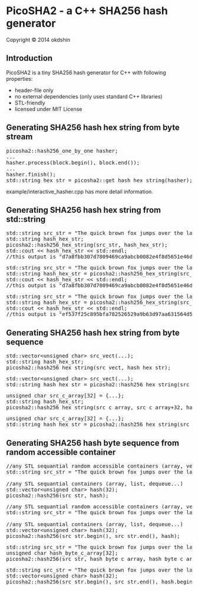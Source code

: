 # PicoSHA2 - a C++ SHA256 hash generator

Copyright &copy; 2014 okdshin

## Introduction

PicoSHA2 is a tiny SHA256 hash generator for C++ with following properties:

- header-file only
- no external dependencies (only uses standard C++ libraries)
- STL-friendly
- licensed under MIT License

## Generating SHA256 hash hex string from byte stream

<pre>
picosha2::hash256_one_by_one hasher;
...
hasher.process(block.begin(), block.end());
...
hasher.finish();
std::string hex_str = picosha2::get_hash_hex_string(hasher);
</pre>

example/interactive_hasher.cpp has more detail information.

## Generating SHA256 hash hex string from std::string

<pre>
std::string src_str = "The quick brown fox jumps over the lazy dog";
std::string hash_hex_str;
picosha2::hash256_hex_string(src_str, hash_hex_str);
std::cout &lt;&lt; hash_hex_str &lt;&lt; std::endl;
//this output is "d7a8fbb307d7809469ca9abcb0082e4f8d5651e46d3cdb762d02d0bf37c9e592"
</pre>

<pre>
std::string src_str = "The quick brown fox jumps over the lazy dog";
std::string hash_hex_str = picosha2::hash256_hex_string(src_str);
std::cout &lt;&lt; hash_hex_str &lt;&lt; std::endl;
//this output is "d7a8fbb307d7809469ca9abcb0082e4f8d5651e46d3cdb762d02d0bf37c9e592"
</pre>

<pre>
std::string src_str = "The quick brown fox jumps over the lazy dog.";//add '.'
std::string hash_hex_str = picosha2::hash256_hex_string(src_str.begin(), src_str.end());
std::cout &lt;&lt; hash_hex_str &lt;&lt; std::endl;
//this output is "ef537f25c895bfa782526529a9b63d97aa631564d5d789c2b765448c8635fb6c"
</pre>


## Generating SHA256 hash hex string from byte sequence

<pre>
std::vector&lt;unsigned char&gt; src_vect(...);
std::string hash_hex_str;
picosha2::hash256_hex_string(src_vect, hash_hex_str);
</pre>

<pre>
std::vector&lt;unsigned char&gt; src_vect(...);
std::string hash_hex_str = picosha2::hash256_hex_string(src_vect);
</pre>

<pre>
unsigned char src_c_array[32] = {...};
std::string hash_hex_str;
picosha2::hash256_hex_string(src_c_array, src_c_array+32, hash_hex_str);
</pre>

<pre>
unsigned char src_c_array[32] = {...};
std::string hash_hex_str = picosha2::hash256_hex_string(src_c_array, src_c_array+32);
</pre>


## Generating SHA256 hash byte sequence from random accessible container

<pre>
//any STL sequantial random accessible containers (array, vector, dequeue...)
std::string src_str = "The quick brown fox jumps over the lazy dog";

//any STL sequantial containers (array, list, dequeue...)
std::vector&lt;unsigned char&gt; hash(32); 
picosha2::hash256(src_str, hash);
</pre>

<pre>
//any STL sequantial random accessible containers (array, vector, dequeue...)
std::string src_str = "The quick brown fox jumps over the lazy dog";

//any STL sequantial containers (array, list, dequeue...)
std::vector&lt;unsigned char&gt; hash(32);
picosha2::hash256(src_str.begin(), src_str.end(), hash);
</pre>

<pre>
std::string src_str = "The quick brown fox jumps over the lazy dog";
unsigned char hash_byte_c_array[32]; 
picosha2::hash256(src_str, hash_byte_c_array, hash_byte_c_array+32);
</pre>

<pre>
std::string src_str = "The quick brown fox jumps over the lazy dog";
std::vector&lt;unsigned char&gt; hash(32);
picosha2::hash256(src_str.begin(), src_str.end(), hash.begin(), hash.end());
</pre>
